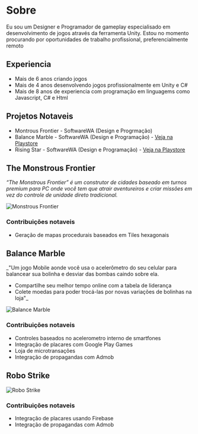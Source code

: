 # Sobre

Eu sou um Designer e  Programador de gameplay especialisado em desenvolvimento de jogos através da ferramenta Unity.
Estou no momento procurando por oportunidades de trabalho profissional, preferencialmente remoto

## Experiencia

- Mais de 6 anos criando jogos
- Mais de 4 anos desenvolvendo jogos profissionalmente em Unity e C#
- Mais de 8 anos de experiencia com programação em linguagems como Javascript, C# e Html

## Projetos Notaveis

- Montrous Frontier - SoftwareWA (Design e Progrmação)
- Balance Marble - SoftwareWA (Design e Programação) - [Veja na Playstore](https://play.google.com/store/apps/details?id=com.SoftwareWA.Game3/)
- Rising Star - SoftwareWA (Design e Programação) - [Veja na Playstore](https://play.google.com/store/apps/details?id=com.SoftwareWaLtda.RisingStar2/)



## The Monstrous Frontier

_“The Monstrous Frontier” é um construtor de cidades baseado em turnos premium para PC onde você tem que atrair aventureiros e criar missões em vez do controle de unidade direto tradicional._

![Monstrous Frontier](/images/MFGif)


### Contribuições notaveis

- Geração de mapas procedurais baseados em Tiles hexagonais



## Balance Marble 

_"Um jogo Mobile aonde você usa o acelerômetro do seu celular para balancear sua bolinha e desviar das bombas caindo sobre ela.
 - Compartilhe seu melhor tempo online com a tabela de liderança
 - Colete moedas para poder trocá-las por novas variações de bolinhas na loja"_

![Balance Marble](/images/Balance)

### Contribuições notaveis
- Controles baseados no acelerometro interno de smartfones
- Integração de placares com Google Play Games
- Loja de microtransações
- Integração de propagandas com Admob

## Robo Strike

![Robo Strike](/images/Robo)

### Contribuições notaveis
- Integração de placares usando Firebase
- Integração de propagandas com Admob
